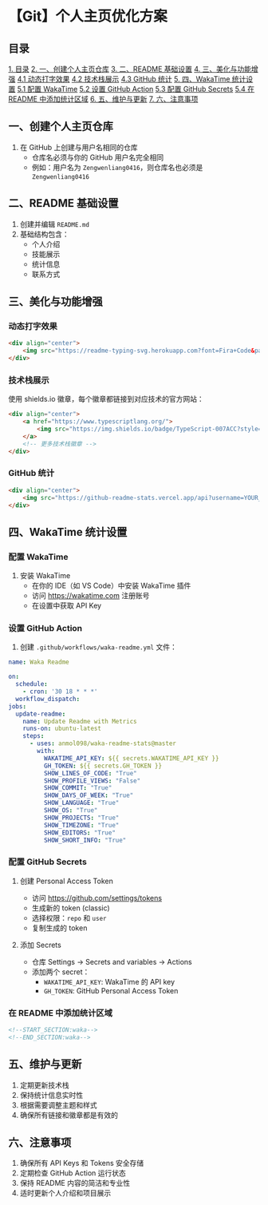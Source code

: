 # 【Git】个人主页优化方案

## 目录
[1. 目录](#目录)
[2. 一、创建个人主页仓库](#一创建个人主页仓库)
[3. 二、README 基础设置](#二readme-基础设置)
[4. 三、美化与功能增强](#三美化与功能增强)
    [4.1 动态打字效果](#动态打字效果)
    [4.2 技术栈展示](#技术栈展示)
    [4.3 GitHub 统计](#github-统计)
[5. 四、WakaTime 统计设置](#四wakatime-统计设置)
    [5.1 配置 WakaTime](#配置-wakatime)
    [5.2 设置 GitHub Action](#设置-github-action)
    [5.3 配置 GitHub Secrets](#配置-github-secrets)
    [5.4 在 README 中添加统计区域](#在-readme-中添加统计区域)
[6. 五、维护与更新](#五维护与更新)
[7. 六、注意事项](#六注意事项)



## 一、创建个人主页仓库

1. 在 GitHub 上创建与用户名相同的仓库
   - 仓库名必须与你的 GitHub 用户名完全相同
   - 例如：用户名为 `Zengwenliang0416`，则仓库名也必须是 `Zengwenliang0416`

## 二、README 基础设置

1. 创建并编辑 `README.md`
2. 基础结构包含：
   - 个人介绍
   - 技能展示
   - 统计信息
   - 联系方式

## 三、美化与功能增强

### 动态打字效果
```markdown
<div align="center">
    <img src="https://readme-typing-svg.herokuapp.com?font=Fira+Code&pause=1000&center=true&vCenter=true&width=435&lines=Hello%2C+I'm+Your+Name+%F0%9F%91%8B;A+Passionate+Developer+%F0%9F%92%BB;Always+Learning+New+Things+%F0%9F%8C%B1" alt="Typing SVG" />
</div>
```

### 技术栈展示
使用 shields.io 徽章，每个徽章都链接到对应技术的官方网站：
```markdown
<div align="center">
    <a href="https://www.typescriptlang.org/">
        <img src="https://img.shields.io/badge/TypeScript-007ACC?style=for-the-badge&logo=typescript&logoColor=white" />
    </a>
    <!-- 更多技术栈徽章 -->
</div>
```

### GitHub 统计
```markdown
<div align="center">
    <img src="https://github-readme-stats.vercel.app/api?username=YOUR_USERNAME&show_icons=true&theme=tokyonight&hide_border=true&count_private=true" alt="GitHub Stats" />
</div>
```

## 四、WakaTime 统计设置

### 配置 WakaTime
1. 安装 WakaTime
   - 在你的 IDE（如 VS Code）中安装 WakaTime 插件
   - 访问 https://wakatime.com 注册账号
   - 在设置中获取 API Key

### 设置 GitHub Action
1. 创建 `.github/workflows/waka-readme.yml` 文件：
```yaml
name: Waka Readme

on:
  schedule:
    - cron: '30 18 * * *'
  workflow_dispatch:
jobs:
  update-readme:
    name: Update Readme with Metrics
    runs-on: ubuntu-latest
    steps:
      - uses: anmol098/waka-readme-stats@master
        with:
          WAKATIME_API_KEY: ${{ secrets.WAKATIME_API_KEY }}
          GH_TOKEN: ${{ secrets.GH_TOKEN }}
          SHOW_LINES_OF_CODE: "True"
          SHOW_PROFILE_VIEWS: "False"
          SHOW_COMMIT: "True"
          SHOW_DAYS_OF_WEEK: "True"
          SHOW_LANGUAGE: "True"
          SHOW_OS: "True"
          SHOW_PROJECTS: "True"
          SHOW_TIMEZONE: "True"
          SHOW_EDITORS: "True"
          SHOW_SHORT_INFO: "True"
```

### 配置 GitHub Secrets
1. 创建 Personal Access Token
   - 访问 https://github.com/settings/tokens
   - 生成新的 token (classic)
   - 选择权限：`repo` 和 `user`
   - 复制生成的 token

2. 添加 Secrets
   - 仓库 Settings -> Secrets and variables -> Actions
   - 添加两个 secret：
     - `WAKATIME_API_KEY`: WakaTime 的 API key
     - `GH_TOKEN`: GitHub Personal Access Token

### 在 README 中添加统计区域
```markdown
<!--START_SECTION:waka-->
<!--END_SECTION:waka-->
```

## 五、维护与更新

1. 定期更新技术栈
2. 保持统计信息实时性
3. 根据需要调整主题和样式
4. 确保所有链接和徽章都是有效的

## 六、注意事项

1. 确保所有 API Keys 和 Tokens 安全存储
2. 定期检查 GitHub Action 运行状态
3. 保持 README 内容的简洁和专业性
4. 适时更新个人介绍和项目展示
